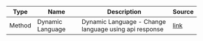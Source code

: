 | Type             | Name                      | Description                                                                     | Source                              |
|------------------|---------------------------|---------------------------------------------------------------------------------|-------------------------------------|
| Method           | Dynamic Language          | Dynamic Language - Change language using api response                           | [link](https://github.com/appdevsx/Flutter-Dynamic-Language)  |

